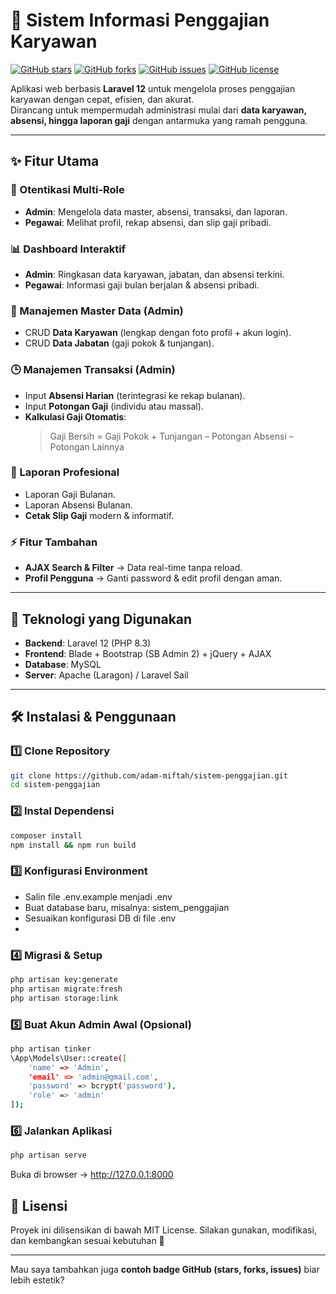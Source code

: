 # 💼 Sistem Informasi Penggajian Karyawan  

[![GitHub stars](https://img.shields.io/github/stars/adam-miftah/sistem-penggajian?style=for-the-badge)](https://github.com/adam-miftah/sistem-penggajian/stargazers)
[![GitHub forks](https://img.shields.io/github/forks/adam-miftah/sistem-penggajian?style=for-the-badge)](https://github.com/adam-miftah/sistem-penggajian/network/members)
[![GitHub issues](https://img.shields.io/github/issues/adam-miftah/sistem-penggajian?style=for-the-badge)](https://github.com/adam-miftah/sistem-penggajian/issues)
[![GitHub license](https://img.shields.io/github/license/adam-miftah/sistem-penggajian?style=for-the-badge)](LICENSE)

Aplikasi web berbasis **Laravel 12** untuk mengelola proses penggajian karyawan dengan cepat, efisien, dan akurat.  
Dirancang untuk mempermudah administrasi mulai dari **data karyawan, absensi, hingga laporan gaji** dengan antarmuka yang ramah pengguna.  

---

## ✨ Fitur Utama  

### 🔑 Otentikasi Multi-Role  
- **Admin**: Mengelola data master, absensi, transaksi, dan laporan.  
- **Pegawai**: Melihat profil, rekap absensi, dan slip gaji pribadi.  

### 📊 Dashboard Interaktif  
- **Admin**: Ringkasan data karyawan, jabatan, dan absensi terkini.  
- **Pegawai**: Informasi gaji bulan berjalan & absensi pribadi.  

### 👥 Manajemen Master Data (Admin)  
- CRUD **Data Karyawan** (lengkap dengan foto profil + akun login).  
- CRUD **Data Jabatan** (gaji pokok & tunjangan).  

### 🕒 Manajemen Transaksi (Admin)  
- Input **Absensi Harian** (terintegrasi ke rekap bulanan).  
- Input **Potongan Gaji** (individu atau massal).  
- **Kalkulasi Gaji Otomatis**:  
  > Gaji Bersih = Gaji Pokok + Tunjangan – Potongan Absensi – Potongan Lainnya  

### 📑 Laporan Profesional  
- Laporan Gaji Bulanan.  
- Laporan Absensi Bulanan.  
- **Cetak Slip Gaji** modern & informatif.  

### ⚡ Fitur Tambahan  
- **AJAX Search & Filter** → Data real-time tanpa reload.  
- **Profil Pengguna** → Ganti password & edit profil dengan aman.  

---

## 🚀 Teknologi yang Digunakan  

- **Backend**: Laravel 12 (PHP 8.3)  
- **Frontend**: Blade + Bootstrap (SB Admin 2) + jQuery + AJAX  
- **Database**: MySQL  
- **Server**: Apache (Laragon) / Laravel Sail  

---

## 🛠️ Instalasi & Penggunaan  

### 1️⃣ Clone Repository  
```bash
git clone https://github.com/adam-miftah/sistem-penggajian.git
cd sistem-penggajian
```

### 2️⃣ Instal Dependensi
```bash
composer install
npm install && npm run build
```

### 3️⃣ Konfigurasi Environment
- Salin file .env.example menjadi .env
- Buat database baru, misalnya: sistem_penggajian
- Sesuaikan konfigurasi DB di file .env
- 
### 4️⃣ Migrasi & Setup
```bash
php artisan key:generate
php artisan migrate:fresh
php artisan storage:link
```

### 5️⃣ Buat Akun Admin Awal (Opsional)
```bash
php artisan tinker
\App\Models\User::create([
    'name' => 'Admin',
    'email' => 'admin@gmail.com',
    'password' => bcrypt('password'),
    'role' => 'admin'
]);
```

### 6️⃣ Jalankan Aplikasi
```bash
php artisan serve
```

Buka di browser → http://127.0.0.1:8000

## 📜 Lisensi
Proyek ini dilisensikan di bawah MIT License.
Silakan gunakan, modifikasi, dan kembangkan sesuai kebutuhan 🚀

---

Mau saya tambahkan juga **contoh badge GitHub (stars, forks, issues)** biar lebih estetik?
